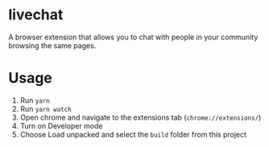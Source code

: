# livechat
A browser extension that allows you to chat with people in your community browsing the same pages.

# Usage
1. Run `yarn`
2. Run `yarn watch`
3. Open chrome and navigate to the extensions tab (`chrome://extensions/`)
4. Turn on Developer mode
5. Choose Load unpacked and select the `build` folder from this project
